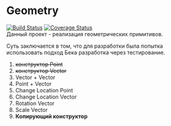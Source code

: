 # Geometry
[![Build Status](https://travis-ci.org/drakin/Geometry.svg?branch=master)](https://travis-ci.org/drakin/Geometry) [![Coverage Status](https://coveralls.io/repos/drakin/Geometry/badge.svg)](https://coveralls.io/r/drakin/Geometry)
<br>
Данный проект - реализация геометрических примитивов.

Суть заключается в том, что для разработки была попытка использовать подход Бека разработка через тестирование.

1. ~~конструктор Point~~
2. ~~конструктор Vector~~
3. Vector + Vector
4. Point + Vector
5. Change Location Point
6. Change Location Vector
7. Rotation Vector
8. Scale Vector
9. **Копирующий конструктор**
